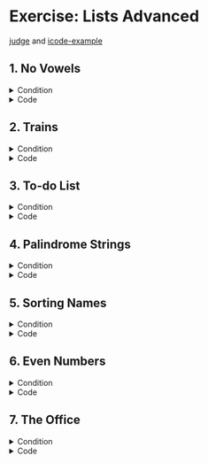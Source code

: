 # Exercise: Lists Advanced

[judge](https://judge.softuni.org/Contests/1730/Lists-Advanced-Lab) and
[icode-example](https://icode-example.ceo-py.eu/menu?language=Python&course=Fundamentals&module=Lists%20Advanced%20-%20Lab)

## 1.	No Vowels

<details><summary>Condition</summary>

Example

| Input       | Output  |
|-------------|---------|
| Python      | Pythn   |
| ILovePython | LvPythn |
        

</details>

<details> <summary>Code</summary>

```Python
original_text = input()

skip_letters = ['a', 'o', 'u', 'e', 'i', 'A', 'O', 'U', 'E', 'I']


def change_text(arg1):
    result = ""
    for letter in arg1:
        if letter not in skip_letters:
            result += letter
    return result


print(change_text(original_text))
```
comprehension
```Python
def remove_vowels(text):
    # Create a list of vowels to be removed
    vowels = ['a', 'o', 'u', 'e', 'i']

    new_text = [char for char in text if char.lower() not in vowels]

    return ''.join(new_text)


input_string = input()

print(remove_vowels(input_string))
```
</details>

## 2.	Trains


<details><summary>Condition</summary>

Example

| Input                                                                                                                                    | Output                |
|------------------------------------------------------------------------------------------------------------------------------------------|-----------------------|
| 3</br>add 20</br>insert 0 15</br>leave 0 5</br>End                                                                                       | [10, 0, 20]           
| 5</br>add 10</br>add 20</br>insert 0 16</br>insert 1 44</br>leave 1 12</br>insert 2 100</br>insert 4 61</br>leave 4 1</br>add 15</br>End | [16, 32, 100, 0, 105] |



    

</details>

<details> <summary>Code</summary>

```Python
wagon_number = int(input())
train_wagon_index = []

for _ in range(wagon_number):
    train_wagon_index.append(0)
# print(train_wagon_index)

command_list = input().split()

while command_list[0] != "End":

    if "add" in command_list:
        train_wagon_index[-1] += int(command_list[1])
    elif "insert" in command_list:
        train_wagon_index[int(command_list[1])] += int(command_list[2])
    elif "leave" in command_list:
        train_wagon_index[int(command_list[1])] -= int(command_list[2])
    command_list = input().split()

print(train_wagon_index)
```
whit function
```Python
train_wagons = int(input())
train = []
command = input()

for n in range(train_wagons):
    train.append(0)


def add_people(umber_people):
    train[-1] += umber_people


def insert_people(wagon, number_people):
    train[wagon] += number_people


def leave_people(wagon, number_people):
    train[wagon] -= number_people


while command != "End":

    command = command.split()

    if "add" in command:
        add_people(int(command[-1]))

    elif "insert" in command:
        insert_people((int(command[1])), int(command[-1]))

    elif "leave" in command:
        leave_people(int(command[1]), int(command[-1]))

    command = input()

print(train)

```


</details>

## 3.	To-do List


<details><summary>Condition</summary>

Example

| Input                                                        | Output                                             |
|--------------------------------------------------------------|----------------------------------------------------|
| 2-Walk the dog</br>1-Drink coffee</br>6-Dinner</br>5-WorkEnd | ['Drink coffee', 'Walk the dog', 'Work', 'Dinner'] |
| 3-C</br>2-A</br>1-B</br>6-V</br>End                          | ['B', 'A', 'C', 'V']                               |

    

</details>

<details> <summary>Code</summary>

```Python
 

```
</details>

## 4.	Palindrome Strings


<details><summary>Condition</summary>

Example

| Input                                  | Output                                                      |
|----------------------------------------|-------------------------------------------------------------|
| wow father mom wow shirt stats</br>wow | ['wow', 'mom', 'wow', 'stats']</br>Found palindrome 2 times |
| hey how you doin? lol</br>mom          | ['lol']</br>Found palindrome 0 times                        |

    

</details>

<details> <summary>Code</summary>

```Python
 

```
</details>

## 5.	Sorting Names


<details><summary>Condition</summary>

Example

| Input                                | Output                                             |
|--------------------------------------|----------------------------------------------------|
| Ali, Marry, Kim, Teddy, Monika, John | ["Monika", "Marry", "Teddy", "John", "Ali", "Kim"] |
| Lilly, Tim, Kate, Tom, Alex          | ['Lilly', 'Alex', 'Kate', 'Tim', 'Tom']            |
    

</details>

<details> <summary>Code</summary>

```Python
 

```
</details>

## 6.	Even Numbers


<details><summary>Condition</summary>

Example

| Input | Output |
|-------|--------|
| 3, 2, 1, 5, 8 | [1, 4]  |
| 2, 4, 6, 9, 10| [0, 1, 2, 4] |
    

</details>

<details> <summary>Code</summary>

```Python
 

```
</details>

## 7.	The Office


<details><summary>Condition</summary>

Example

| Input             | Output                               |
|-------------------|--------------------------------------|
| 1 2 3 4 2 1</br>3 | Score: 2/6. Employees are not happy! |
| 2 3 2 1 3 3</br>4 | Score: 3/6. Employees are happy!     |

    

</details>

<details> <summary>Code</summary>



```Python
```
</details>